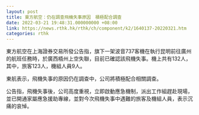 ```yaml
---
layout: post
title: 東方航空：仍在調查飛機失事原因　積極配合調查
date: 2022-03-21 19:48:31.000000000 +08:00
link: https://news.rthk.hk/rthk/ch/component/k2/1640137-20220321.htm
categories: rthk
---
```


東方航空在上海證券交易所發公告指，旗下一架波音737客機在執行昆明前往廣州的航班任務時，於廣西梧州上空失聯，目前已確認該飛機失事。機上共有132人，其中，旅客123人，機組人員9人。

東航表示，飛機失事的原因仍在調查中，公司將積極配合相關調查。

公告指，飛機失事後，公司高度重視，立即啟動應急機制，派出工作組趕赴現場，並已開通家屬應急援助專線，並對今次飛機失事中遇難的旅客及機組人員，表示沉痛的哀悼。

